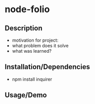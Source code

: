 # node-folio

## Description
- motivation for project:
- what problem does it solve
- what was learned?

## Installation/Dependencies
- npm install inquirer

## Usage/Demo